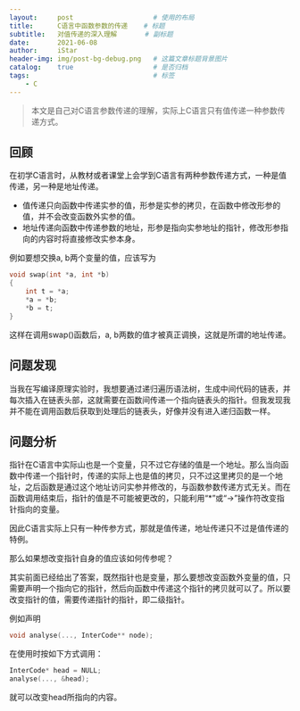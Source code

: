 ```yaml
---
layout:     post                    # 使用的布局
title:      C语言中函数参数的传递    # 标题
subtitle:   对值传递的深入理解       # 副标题
date:       2021-06-08
author:     iStar
header-img: img/post-bg-debug.png   # 这篇文章标题背景图片
catalog:    true                    # 是否归档
tags:                               # 标签
    - C
---
```


> 本文是自己对C语言参数传递的理解，实际上C语言只有值传递一种参数传递方式。

## 回顾

在初学C语言时，从教材或者课堂上会学到C语言有两种参数传递方式，一种是值传递，另一种是地址传递。

- 值传递只向函数中传递实参的值，形参是实参的拷贝，在函数中修改形参的值，并不会改变函数外实参的值。
- 地址传递向函数中传递参数的地址，形参是指向实参地址的指针，修改形参指向的内容时将直接修改实参本身。

例如要想交换a, b两个变量的值，应该写为

```C
void swap(int *a, int *b)
{
    int t = *a;
    *a = *b;
    *b = t;
}
```

这样在调用swap()函数后，a, b两数的值才被真正调换，这就是所谓的地址传递。

## 问题发现

当我在写编译原理实验时，我想要通过递归遍历语法树，生成中间代码的链表，并每次插入在链表头部，这就需要在函数间传递一个指向链表头的指针。但我发现我并不能在调用函数后获取到处理后的链表头，好像并没有进入递归函数一样。

## 问题分析

指针在C语言中实际山也是一个变量，只不过它存储的值是一个地址。那么当向函数中传递一个指针时，传递的实际上也是值的拷贝，只不过这里拷贝的是一个地址，之后函数是通过这个地址访问实参并修改的，与函数参数传递方式无关。而在函数调用结束后，指针的值是不可能被更改的，只能利用“*”或“->”操作符改变指针指向的变量。

因此C语言实际上只有一种传参方式，那就是值传递，地址传递只不过是值传递的特例。

那么如果想改变指针自身的值应该如何传参呢？

其实前面已经给出了答案，既然指针也是变量，那么要想改变函数外变量的值，只需要声明一个指向它的指针，然后向函数中传递这个指针的拷贝就可以了。所以要改变指针的值，需要传递指针的指针，即二级指针。

例如声明

```C
void analyse(..., InterCode** node);
```

在使用时按如下方式调用：

```C
InterCode* head = NULL;
analyse(..., &head);
```

就可以改变head所指向的内容。
